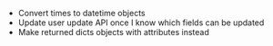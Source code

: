 * Convert times to datetime objects
* Update user update API once I know which fields can be updated
* Make returned dicts objects with attributes instead
